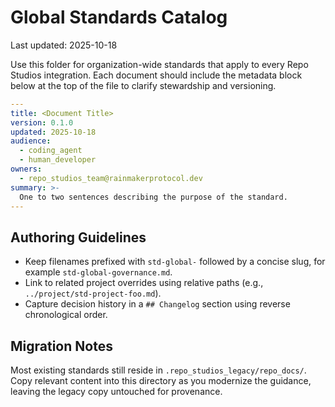 # Global Standards Catalog

Last updated: 2025-10-18

Use this folder for organization-wide standards that apply to every Repo Studios integration. Each document should include the metadata block below at the top of the file to clarify stewardship and versioning.

```yaml
---
title: <Document Title>
version: 0.1.0
updated: 2025-10-18
audience:
  - coding_agent
  - human_developer
owners:
  - repo_studios_team@rainmakerprotocol.dev
summary: >-
  One to two sentences describing the purpose of the standard.
---
```

## Authoring Guidelines

- Keep filenames prefixed with `std-global-` followed by a concise slug, for example `std-global-governance.md`.
- Link to related project overrides using relative paths (e.g., `../project/std-project-foo.md`).
- Capture decision history in a `## Changelog` section using reverse chronological order.

## Migration Notes

Most existing standards still reside in `.repo_studios_legacy/repo_docs/`. Copy relevant content into this directory as you modernize the guidance, leaving the legacy copy untouched for provenance.
